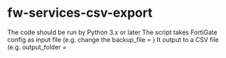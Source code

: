 # fw-services-csv-export

The code should be run by Python 3.x or later
The script takes FortiGate config as input file (e.g. change the backup_file = <your input file>)
It output to a CSV file (e.g. output_folder = <your output file>
